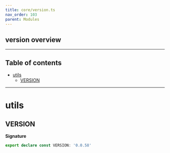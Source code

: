 ```yaml
---
title: core/version.ts
nav_order: 103
parent: Modules
---
```


## version overview

---

<h2 class="text-delta">Table of contents</h2>

- [utils](#utils)
  - [VERSION](#version)

---

# utils

## VERSION

**Signature**

```ts
export declare const VERSION: '0.0.58'
```
